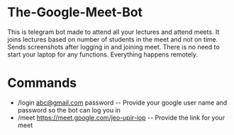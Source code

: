 # The-Google-Meet-Bot
This is telegram bot made to attend all your lectures and attend meets. It joins lectures based on number of students in the meet and not on time. Sends screenshots after logging in and joining meet.
There is no need to start your laptop for any functions. Everything happens remotely.

# Commands
- /login abc@gmail.com password -- Provide your google user name and password so the bot can log you in
- /meet https://meet.google.com/jeo-upir-iop -- Provide the link for your meet


